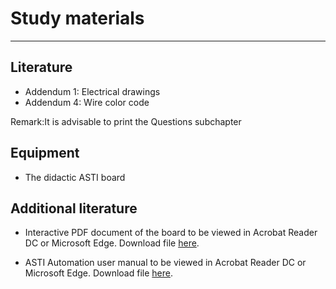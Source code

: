 # Study materials
_____________________________________
## Literature
* Addendum 1: Electrical drawings
* Addendum 4: Wire color code

Remark:It is advisable to print the Questions subchapter

## Equipment
* The didactic ASTI board

## Additional literature
*  Interactive PDF document of the board to be viewed in Acrobat Reader DC or Microsoft Edge. Download file <a href="./Ex01/Documents/InteractiveBoardV1.pdf">here</a>.</p>
*  ASTI Automation user manual to be viewed in Acrobat Reader DC or Microsoft Edge. Download file <a href="./Ex01/Documents/ASTI_User_Manual.pdf">here</a>.</p>
